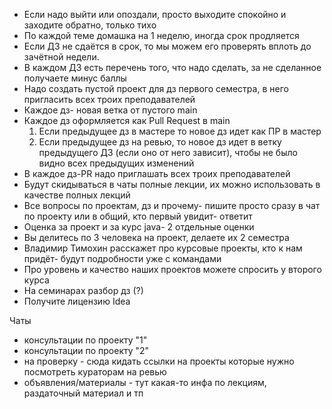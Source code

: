 
- Если надо выйти или опоздали, просто выходите спокойно и заходите обратно, только тихо  
- По каждой теме домашка на 1 неделю, иногда срок продляется  
- Если ДЗ не сдаётся в срок, то мы можем его проверять вплоть до зачётной недели.  
- В каждом ДЗ есть перечень того, что надо сделать, за не сделанное получаете минус баллы  
- Надо создать пустой проект для дз первого семестра, в него пригласить всех троих преподавателей  
- Каждое дз- новая ветка от пустого main
- Каждое дз оформляется как Pull Request в main
  1. Если предыдущее дз в мастере то новое дз идет как ПР в мастер  
  2. Если предыдущее дз на ревью, то новое дз идет в ветку предыдущего ДЗ (если оно от него зависит), чтобы не было видно всех предыдущих изменений
- В каждое дз-PR надо приглашать всех троих преподавателей
- Будут скидываться в чаты полные лекции, их можно использовать в качестве полных лекций
- Все вопросы по проектам, дз и прочему- пишите просто сразу в чат по проекту или в общий, кто первый увидит- ответит
- Оценка за проект и за курс java- 2 отдельные оценки
- Вы делитесь по 3 человека на проект, делаете их 2 семестра
- Владимир Тимохин расскажет про курсовые проекты, кто к нам придёт- будут подробности уже с командами
- Про уровень и качество наших проектов можете спросить у второго курса
- На семинарах разбор дз (?)
- Получите лицензию Idea

Чаты
- консультации по проекту "1"  
- консультации по проекту "2"  
- на проверку - сюда кидать ссылки на проекты которые нужно посмотреть кураторам на ревью  
- объявления/материалы - тут какая-то инфа по лекциям, раздаточный материал и тп

